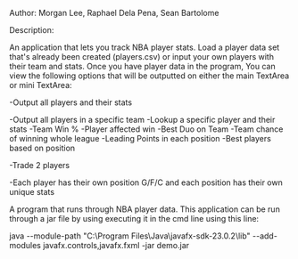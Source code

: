 Author: Morgan Lee, Raphael Dela Pena, Sean Bartolome

Description:

An application that lets you track NBA player stats. Load a player data set that's already been created (players.csv) or input your own players with their team and stats. Once you have player data in the program, You can view the following options that will be outputted on either the main TextArea or mini TextArea:

-Output all players and their stats

-Output all players in a specific team -Lookup a specific player and their stats -Team Win % -Player affected win -Best Duo on Team -Team chance of winning whole league -Leading Points in each position -Best players based on position

-Trade 2 players

-Each player has their own position G/F/C and each position has their own unique stats

A program that runs through NBA player data. This application can be run through a jar file by using executing it in the cmd line using this line:

java --module-path "C:\Program Files\Java\javafx-sdk-23.0.2\lib" --add-modules javafx.controls,javafx.fxml -jar demo.jar
